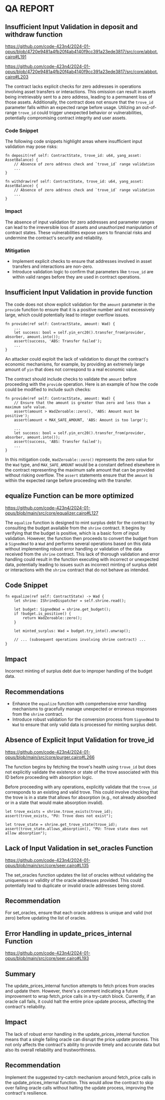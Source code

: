 # QA REPORT

## Insufficient Input Validation in deposit and withdraw function

https://github.com/code-423n4/2024-01-opus/blob/4720e9481a4fb20f4ab4140f9cc391a23ede3817/src/core/abbot.cairo#L191

https://github.com/code-423n4/2024-01-opus/blob/4720e9481a4fb20f4ab4140f9cc391a23ede3817/src/core/abbot.cairo#L203

The contract lacks explicit checks for zero addresses in operations involving asset transfers or interactions. This omission can result in assets being irretrievably sent to a zero address, leading to a permanent loss of those assets. Additionally, the contract does not ensure that the `trove_id` parameter falls within an expected range before usage. Utilizing an out-of-range `trove_id` could trigger unexpected behavior or vulnerabilities, potentially compromising contract integrity and user assets.

### Code Snippet

The following code snippets highlight areas where insufficient input validation may pose risks:

```
fn deposit(ref self: ContractState, trove_id: u64, yang_asset: AssetBalance) {
    // Absence of zero address check and `trove_id` range validation
    ...
}

fn withdraw(ref self: ContractState, trove_id: u64, yang_asset: AssetBalance) {
    // Absence of zero address check and `trove_id` range validation
    ...
}
```

### Impact

The absence of input validation for zero addresses and parameter ranges can lead to the irreversible loss of assets and unauthorized manipulation of contract states. These vulnerabilities expose users to financial risks and undermine the contract's security and reliability.

### Mitigation

- Implement explicit checks to ensure that addresses involved in asset transfers and interactions are non-zero.
- Introduce validation logic to confirm that parameters like `trove_id` are within valid ranges before they are used in contract operations.

## Insufficient Input Validation in provide function

The code does not show explicit validation for the `amount` parameter in the `provide` function to ensure that it is a positive number and not excessively large, which could potentially lead to integer overflow issues. 

```
fn provide(ref self: ContractState, amount: Wad) {
    ...
    let success: bool = self.yin_erc20().transfer_from(provider, absorber, amount.into());
    assert(success, 'ABS: Transfer failed');
    ...
}
```

An attacker could exploit the lack of validation to disrupt the contract's economic mechanisms, for example, by providing an extremely large amount of `yin` that does not correspond to a real economic value.

The contract should include checks to validate the `amount` before proceeding with the `provide` operation. Here is an example of how the code could be modified to include such checks:

```
fn provide(ref self: ContractState, amount: Wad) {
    // Ensure that the amount is greater than zero and less than a maximum safe value.
    assert(amount > WadZeroable::zero(), 'ABS: Amount must be positive');
    assert(amount < MAX_SAFE_AMOUNT, 'ABS: Amount is too large');

    ...
    let success: bool = self.yin_erc20().transfer_from(provider, absorber, amount.into());
    assert(success, 'ABS: Transfer failed');
    ...
}
```

In this mitigation code, `WadZeroable::zero()` represents the zero value for the `Wad` type, and `MAX_SAFE_AMOUNT` would be a constant defined elsewhere in the contract representing the maximum safe amount that can be provided without risking overflow. The `assert` statements ensure that the `amount` is within the expected range before proceeding with the transfer.

## equalize Function can be more optimized

https://github.com/code-423n4/2024-01-opus/blob/main/src/core/equalizer.cairo#L127

The `equalize` function is designed to mint surplus debt for the contract by consulting the budget available from the `shrine` contract. It begins by verifying that the budget is positive, which is a basic form of input validation. However, the function then proceeds to convert the budget from a `SignedWad` to a `Wad` and performs several operations based on this data without implementing robust error handling or validation of the data received from the `shrine` contract. This lack of thorough validation and error handling could result in the function executing with incorrect or unexpected data, potentially leading to issues such as incorrect minting of surplus debt or interactions with the `shrine` contract that do not behave as intended.

## Code Snippet

```
fn equalize(ref self: ContractState) -> Wad {
    let shrine: IShrineDispatcher = self.shrine.read();

    let budget: SignedWad = shrine.get_budget();
    if !budget.is_positive() {
        return WadZeroable::zero();
    }

    let minted_surplus: Wad = budget.try_into().unwrap();

    // ... (subsequent operations involving shrine contract) ...
}
```

## Impact

Incorrect minting of surplus debt due to improper handling of the budget data.

## Recommendations

- Enhance the `equalize` function with comprehensive error handling mechanisms to gracefully manage unexpected or erroneous responses from the `shrine` contract.
- Introduce robust validation for the conversion process from `SignedWad` to `Wad` to ensure that only valid data is processed for minting surplus debt.

## Absence of Explicit Input Validation for trove_id 

https://github.com/code-423n4/2024-01-opus/blob/main/src/core/purger.cairo#L266

The function begins by fetching the trove's health using `trove_id` but does not explicitly validate the existence or state of the trove associated with this ID before proceeding with absorption logic.

Before proceeding with any operations, explicitly validate that the `trove_id` corresponds to an existing and valid trove. This could involve checking that the trove is in a state that allows for absorption (e.g., not already absorbed or in a state that would make absorption invalid).

```
let trove_exists = shrine.trove_exists(trove_id);
assert(trove_exists, "PU: Trove does not exist");

let trove_state = shrine.get_trove_state(trove_id);
assert(trove_state.allows_absorption(), "PU: Trove state does not allow absorption");
```

## Lack of Input Validation in set_oracles Function

https://github.com/code-423n4/2024-01-opus/blob/main/src/core/seer.cairo#L135

The set_oracles function updates the list of oracles without validating the uniqueness or validity of the oracle addresses provided. This could potentially lead to duplicate or invalid oracle addresses being stored.

## Recommendation
For set_oracles, ensure that each oracle address is unique and valid (not zero) before updating the list of oracles.

## Error Handling in update_prices_internal Function

https://github.com/code-423n4/2024-01-opus/blob/main/src/core/seer.cairo#L193

## Summary
The update_prices_internal function attempts to fetch prices from oracles and update them. However, there's a comment indicating a future improvement to wrap fetch_price calls in a try-catch block. Currently, if an oracle call fails, it could halt the entire price update process, affecting the contract's reliability.

## Impact
The lack of robust error handling in the update_prices_internal function means that a single failing oracle can disrupt the price update process. This not only affects the contract's ability to provide timely and accurate data but also its overall reliability and trustworthiness.

## Recommendation
Implement the suggested try-catch mechanism around fetch_price calls in the update_prices_internal function. This would allow the contract to skip over failing oracle calls without halting the update process, improving the contract's resilience.
